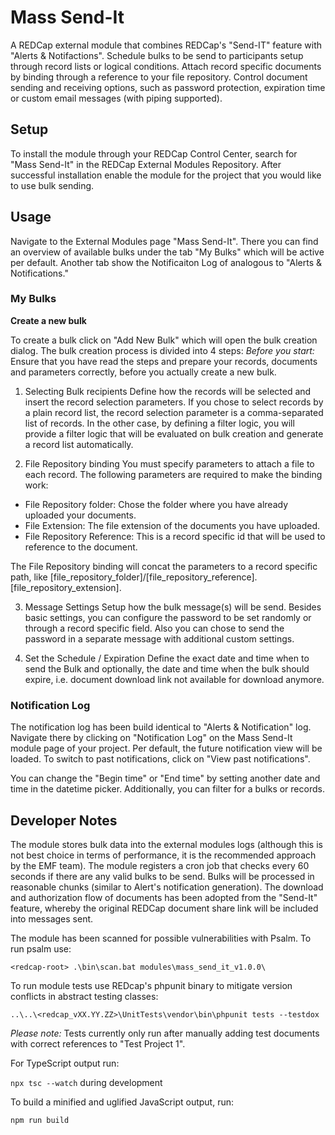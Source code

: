 # Mass Send-It
A REDCap external module that combines REDCap's "Send-IT" feature with "Alerts & Notifactions". Schedule bulks to be send to participants setup through record lists or logical conditions. Attach record specific documents by binding through a reference to your file repository. Control document sending and receiving options, such as password protection, expiration time or custom email messages (with piping supported).

## Setup
To install the module through your REDCap Control Center, search for "Mass Send-It" in the REDCap External Modules Repository. After successful installation enable the module for the project that you would like to use bulk sending.

## Usage
Navigate to the External Modules page "Mass Send-It". There you can find an overview of available bulks under the tab "My Bulks" which will be active per default. Another tab show the Notificaiton Log of analogous to "Alerts & Notifications."

### My Bulks
**Create a new bulk**

To create a bulk click on "Add New Bulk" which will open the bulk creation dialog. The bulk creation process is divided into 4 steps:
*Before you start:* Ensure that you have read the steps and prepare your records, documents and parameters correctly, before you actually create a new bulk.

1. Selecting Bulk recipients
Define how the records will be selected and insert the record selection parameters. If you chose to select records by a plain record list, the record selection parameter is a comma-separated list of records. In the other case, by defining a filter logic, you will provide a filter logic that will be evaluated on bulk creation and generate a record list automatically.

2. File Repository binding
You must specify parameters to attach a file to each record. The following parameters are required to make the binding work:

- File Repository folder: Chose the folder where you have already uploaded your documents.
- File Extension: The file extension of the documents you have uploaded.
- File Repository Reference: This is a record specific id that will be used to reference to the document. 

The File Repository binding will concat the parameters to a record specific path, like [file_repository_folder]/[file_repository_reference].[file_repository_extension].

3. Message Settings
Setup how the bulk message(s) will be send. Besides basic settings, you can configure the password to be set randomly or through a record specific field. Also you can chose to send the password in a separate message with additional custom settings.


4. Set the Schedule / Expiration
Define the exact date and time when to send the Bulk and optionally, the date and time when the bulk should expire, i.e. document download link not available for download anymore.


### Notification Log

The notification log has been build identical to "Alerts & Notification" log. Navigate there by clicking on "Notification Log" on the Mass Send-It module page of your project. Per default, the future notification view will be loaded. To switch to past notifications, click on "View past notifications".

You can change the "Begin time" or "End time" by setting another date and time in the datetime picker. 
Additionally, you can filter for a bulks or records.

## Developer Notes

The module stores bulk data into the external modules logs (although this is not best choice in terms of performance, it is the recommended approach by the EMF team). The module registers a cron job that checks every 60 seconds if there are any valid bulks to be send. Bulks will be processed in reasonable chunks (similar to Alert's notification generation). The download and authorization flow of documents has been adopted from the "Send-It" feature, whereby the original REDCap document share link will be included into messages sent.

The module has been scanned for possible vulnerabilities with Psalm. To run psalm use:

`<redcap-root> .\bin\scan.bat modules\mass_send_it_v1.0.0\`

To run module tests use REDcap's phpunit binary to mitigate version conflicts in abstract testing classes:

`..\..\<redcap_vXX.YY.ZZ>\UnitTests\vendor\bin\phpunit tests --testdox`

*Please note:* Tests currently only run after manually adding test documents with correct references to "Test Project 1".

For TypeScript output run:

`npx tsc --watch` during development

To build a minified and uglified JavaScript output, run:

`npm run build`

